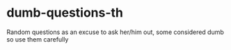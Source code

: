 # dumb-questions-th
Random questions as an excuse to ask her/him out, some considered dumb so use them carefully
